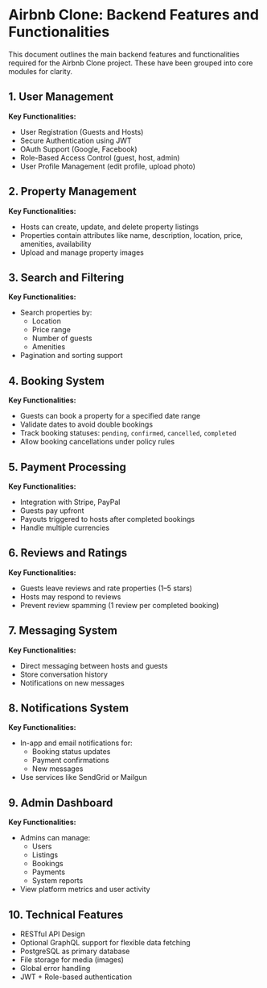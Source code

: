 # Airbnb Clone: Backend Features and Functionalities

This document outlines the main backend features and functionalities required for the Airbnb Clone project. These have been grouped into core modules for clarity.

## 1. User Management

**Key Functionalities:**
- User Registration (Guests and Hosts)
- Secure Authentication using JWT
- OAuth Support (Google, Facebook)
- Role-Based Access Control (guest, host, admin)
- User Profile Management (edit profile, upload photo)

## 2. Property Management

**Key Functionalities:**
- Hosts can create, update, and delete property listings
- Properties contain attributes like name, description, location, price, amenities, availability
- Upload and manage property images

## 3. Search and Filtering

**Key Functionalities:**
- Search properties by:
  - Location
  - Price range
  - Number of guests
  - Amenities
- Pagination and sorting support

## 4. Booking System

**Key Functionalities:**
- Guests can book a property for a specified date range
- Validate dates to avoid double bookings
- Track booking statuses: `pending`, `confirmed`, `cancelled`, `completed`
- Allow booking cancellations under policy rules

## 5. Payment Processing

**Key Functionalities:**
- Integration with Stripe, PayPal
- Guests pay upfront
- Payouts triggered to hosts after completed bookings
- Handle multiple currencies

## 6. Reviews and Ratings

**Key Functionalities:**
- Guests leave reviews and rate properties (1–5 stars)
- Hosts may respond to reviews
- Prevent review spamming (1 review per completed booking)

## 7. Messaging System

**Key Functionalities:**
- Direct messaging between hosts and guests
- Store conversation history
- Notifications on new messages

## 8. Notifications System

**Key Functionalities:**
- In-app and email notifications for:
  - Booking status updates
  - Payment confirmations
  - New messages
- Use services like SendGrid or Mailgun

## 9. Admin Dashboard

**Key Functionalities:**
- Admins can manage:
  - Users
  - Listings
  - Bookings
  - Payments
  - System reports
- View platform metrics and user activity

## 10. Technical Features

- RESTful API Design
- Optional GraphQL support for flexible data fetching
- PostgreSQL as primary database
- File storage for media (images)
- Global error handling
- JWT + Role-based authentication

